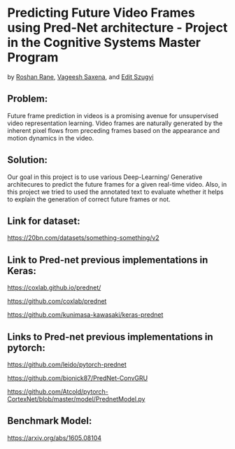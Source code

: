 # Predicting Future Video Frames using Pred-Net architecture - Project in the Cognitive Systems Master Program

by [Roshan Rane](https://github.com/RoshanRane), [Vageesh Saxena](https://github.com/vageeshSaxena), and [Edit Szugyi](https://github.com/szugyiedit)

## Problem:
Future frame prediction in videos is a promising avenue for unsupervised video representation learning. Video frames are naturally generated by the inherent pixel flows from preceding frames based on the appearance and motion dynamics in the video.

## Solution: 
Our goal in this project is to use various Deep-Learning/ Generative architecures to predict the future frames for a given real-time video. Also, in this project we tried to used the annotated text to evaluate whether it helps to explain the generation of correct future frames or not. 

## Link for dataset:
https://20bn.com/datasets/something-something/v2

## Link to Pred-net previous implementations in Keras:
https://coxlab.github.io/prednet/

https://github.com/coxlab/prednet

https://github.com/kunimasa-kawasaki/keras-prednet

## Links to Pred-net previous implementations in pytorch:
https://github.com/leido/pytorch-prednet

https://github.com/bionick87/PredNet-ConvGRU

https://github.com/Atcold/pytorch-CortexNet/blob/master/model/PrednetModel.py

## Benchmark Model:
https://arxiv.org/abs/1605.08104
